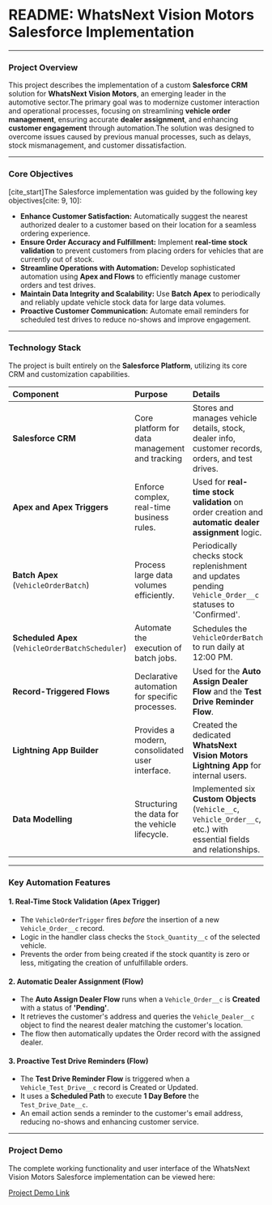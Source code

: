 # README: WhatsNext Vision Motors Salesforce Implementation

---

### Project Overview

This project describes the implementation of a custom **Salesforce CRM** solution for **WhatsNext Vision Motors**, an emerging leader in the automotive sector.The primary goal was to modernize customer interaction and operational processes, focusing on streamlining **vehicle order management**, ensuring accurate **dealer assignment**, and enhancing **customer engagement** through automation.The solution was designed to overcome issues caused by previous manual processes, such as delays, stock mismanagement, and customer dissatisfaction.

---

### Core Objectives

[cite_start]The Salesforce implementation was guided by the following key objectives[cite: 9, 10]:

* **Enhance Customer Satisfaction:** Automatically suggest the nearest authorized dealer to a customer based on their location for a seamless ordering experience.
* **Ensure Order Accuracy and Fulfillment:** Implement **real-time stock validation** to prevent customers from placing orders for vehicles that are currently out of stock.
* **Streamline Operations with Automation:** Develop sophisticated automation using **Apex and Flows** to efficiently manage customer orders and test drives.
* **Maintain Data Integrity and Scalability:** Use **Batch Apex** to periodically and reliably update vehicle stock data for large data volumes.
* **Proactive Customer Communication:** Automate email reminders for scheduled test drives to reduce no-shows and improve engagement.

---

### Technology Stack

The project is built entirely on the **Salesforce Platform**, utilizing its core CRM and customization capabilities.

| Component | Purpose | Details |
| :--- | :--- | :--- |
| **Salesforce CRM** | Core platform for data management and tracking | Stores and manages vehicle details, stock, dealer info, customer records, orders, and test drives. |
| **Apex and Apex Triggers** | Enforce complex, real-time business rules. | Used for **real-time stock validation** on order creation and **automatic dealer assignment** logic. |
| **Batch Apex** (`VehicleOrderBatch`) | Process large data volumes efficiently. | Periodically checks stock replenishment and updates pending `Vehicle_Order__c` statuses to 'Confirmed'. |
| **Scheduled Apex** (`VehicleOrderBatchScheduler`) | Automate the execution of batch jobs. | Schedules the `VehicleOrderBatch` to run daily at 12:00 PM. |
| **Record-Triggered Flows** | Declarative automation for specific processes. | Used for the **Auto Assign Dealer Flow** and the **Test Drive Reminder Flow**. |
| **Lightning App Builder** | Provides a modern, consolidated user interface. | Created the dedicated **WhatsNext Vision Motors Lightning App** for internal users. |
| **Data Modelling** | Structuring the data for the vehicle lifecycle. | Implemented six **Custom Objects** (`Vehicle__c`, `Vehicle_Order__c`, etc.) with essential fields and relationships. |

---

### Key Automation Features

#### 1. Real-Time Stock Validation (Apex Trigger)
* The `VehicleOrderTrigger` fires *before* the insertion of a new `Vehicle_Order__c` record.
* Logic in the handler class checks the `Stock_Quantity__c` of the selected vehicle.
* Prevents the order from being created if the stock quantity is zero or less, mitigating the creation of unfulfillable orders.

#### 2. Automatic Dealer Assignment (Flow)
* The **Auto Assign Dealer Flow** runs when a `Vehicle_Order__c` is **Created** with a status of **'Pending'**.
* It retrieves the customer's address and queries the `Vehicle_Dealer__c` object to find the nearest dealer matching the customer's location.
* The flow then automatically updates the Order record with the assigned dealer.

#### 3. Proactive Test Drive Reminders (Flow)
* The **Test Drive Reminder Flow** is triggered when a `Vehicle_Test_Drive__c` record is Created or Updated.
* It uses a **Scheduled Path** to execute **1 Day Before** the `Test_Drive_Date__c`.
* An email action sends a reminder to the customer's email address, reducing no-shows and enhancing customer service.

---

### Project Demo

The complete working functionality and user interface of the WhatsNext Vision Motors Salesforce implementation can be viewed here:

[Project Demo Link](https://drive.google.com/file/d/1a4x6KBvcB8CUzDZfCZRBJy7eoeT9ygWC/view?usp=sharing)
